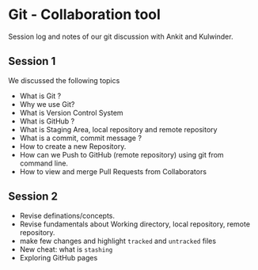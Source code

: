 # Git - Collaboration tool
Session log and notes of our git discussion with Ankit and Kulwinder.

## Session 1
We discussed the following topics
* What is Git ?
* Why we use Git?
* What is Version Control System
* What is GitHub ?
* What is Staging Area, local repository and remote repository
* What is a commit, commit message ?
* How to create a new Repository.
* How can we Push to GitHub (remote repository) using git from command line.
* How to view and merge Pull Requests from Collaborators



## Session 2
* Revise definations/concepts.
* Revise fundamentals about Working directory, local repository, remote repository.
* make few changes and highlight `tracked` and `untracked` files
* New cheat: what is `stashing`
* Exploring GitHub pages

